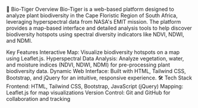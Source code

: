 🌱 Bio-Tiger
Overview
Bio-Tiger is a web-based platform designed to analyze plant biodiversity in the Cape Floristic Region of South Africa, leveraging hyperspectral data from NASA's EMIT mission. The platform provides a map-based interface and detailed analysis tools to help discover biodiversity hotspots using spectral diversity indicators like NDVI, NDWI, and NDMI.

Key Features
Interactive Map: Visualize biodiversity hotspots on a map using Leaflet.js.
Hyperspectral Data Analysis: Analyze vegetation, water, and moisture indices (NDVI, NDWI, NDMI) for pre-processing plant biodiversity data.
Dynamic Web Interface: Built with HTML, Tailwind CSS, Bootstrap, and jQuery for an intuitive, responsive experience.
🛠️ Tech Stack
Frontend: HTML, Tailwind CSS, Bootstrap, JavaScript (jQuery)
Mapping: Leaflet.js for map visualizations
Version Control: Git and GitHub for collaboration and tracking
